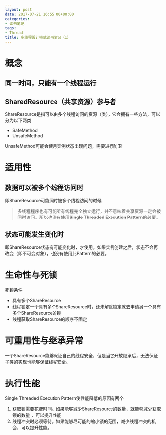```yaml
---
layout: post
date: 2017-07-21 16:55:00+00:00
categories: 
- 读书笔记
tags:
- Thread
title: 多线程设计模式读书笔记（1）
---
```


# 概念
## 同一时间，只能有一个线程运行
## SharedResource（共享资源）参与者
ShareResource是指可以由多个线程访问的资源（类），它会拥有一些方法，可以分为以下两类
- SafeMethod 
- UnsafeMethod

UnsafeMethod可能会使用实例状态出现问题，需要进行防卫

<!-- more -->

# 适用性

## 数据可以被多个线程访问时
即ShareResource可能同时被多个线程访问的时候
> 多线程程序也有可能所有线程完全独立运行，并不意味着共享资源一定会被同时访问。所以也没有使用**Single Threaded Execution Pattern**的必要。

## 状态可能发生变化时
即ShareResource状态有可能变化时，才使用。如果实例创建之后，状态不会再改变（即不可变对象），也没有使用此Pattern的必要。

# 生命性与死锁

死锁条件
- 具有多个ShareResource
- 线程锁定一个具有多个ShareResource时，还未解除锁定就去申请另一个具有多个ShareResource的锁
- 线程获取ShareResource的顺序不固定

# 可重用性与继承异常

一个ShareResource能够保证自己的线程安全，但是当它开放继承后，无法保证子类的实现也能够保证线程安全。

# 执行性能

Single Threaded Execution Pattern使性能降低的原因有两个

1. 获取锁需要花费时间。如果能够减少ShareResource的数量，就能够减少获取锁的数量 ，可以提升性能
2. 线程冲突时必须等待。如果能够尽可能的缩小锁的范围，减少线程冲突的机会，可以提升性能。

